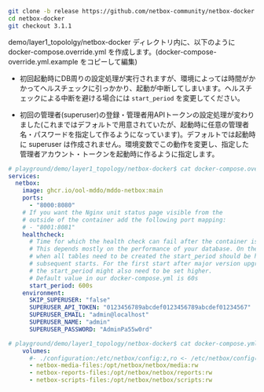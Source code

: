 ```bash
git clone -b release https://github.com/netbox-community/netbox-docker.git
cd netbox-docker
git checkout 3.1.1
```

demo/layer1_topololgy/netbox-docker ディレクトリ内に、以下のように docker-compose.override.yml を作成します。(docker-compose-override.yml.example をコピーして編集)

* 初回起動時にDB周りの設定処理が実行されますが、環境によっては時間がかかってヘルスチェックに引っかかり、起動が中断してしまいます。ヘルスチェックによる中断を避ける場合には `start_period` を変更してください。
- 初回の管理者(superuser)の登録・管理者用APIトークンの設定処理が変わりました(これまではデフォルトで用意されていたが、起動時に任意の管理者名・パスワードを指定して作るようになっています)。デフォルトでは起動時に superuser は作成されません。環境変数でこの動作を変更し、指定した管理者アカウント・トークンを起動時に作るように指定します。

```yaml
# playground/demo/layer1_topology/netbox-docker$ cat docker-compose.override.yml
services:
  netbox:
    image: ghcr.io/ool-mddo/mddo-netbox:main
    ports:
      - "8000:8080"
    # If you want the Nginx unit status page visible from the
    # outside of the container add the following port mapping:
    # - "8001:8081"
    healthcheck:
      # Time for which the health check can fail after the container is started.
      # This depends mostly on the performance of your database. On the first start,
      # when all tables need to be created the start_period should be higher than on
      # subsequent starts. For the first start after major version upgrades of NetBox
      # the start_period might also need to be set higher.
      # Default value in our docker-compose.yml is 60s
      start_period: 600s
    environment:
      SKIP_SUPERUSER: "false"
      SUPERUSER_API_TOKEN: "0123456789abcdef0123456789abcdef01234567"
      SUPERUSER_EMAIL: "admin@localhost"
      SUPERUSER_NAME: "admin"
      SUPERUSER_PASSWORD: "AdminPa55w0rd"
```
```yaml
# playground/demo/layer1_topology/netbox-docker$ cat docker-compose.yml
    volumes:
      #- ./configuration:/etc/netbox/config:z,ro <- /etc/netbox/configの部分をコメントアウトする
      - netbox-media-files:/opt/netbox/netbox/media:rw
      - netbox-reports-files:/opt/netbox/netbox/reports:rw
      - netbox-scripts-files:/opt/netbox/netbox/scripts:rw
